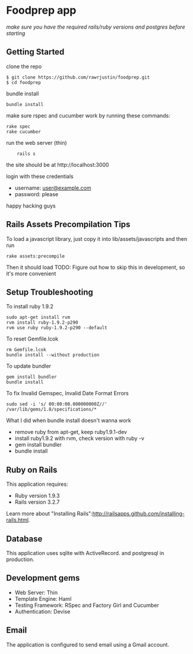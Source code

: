 # Foodprep app

_make sure you have the required rails/ruby versions and postgres before starting_

## Getting Started
clone the repo

    $ git clone https://github.com/rawrjustin/foodprep.git
    $ cd foodprep
    
bundle install

    bundle install

make sure rspec and cucumber work by running these commands:
    
    rake spec
    rake cucumber

run the web server (thin)

		rails s
				
the site should be at http://localhost:3000

login with these credentials

* username: user@example.com
* password: please

happy hacking guys

## Rails Assets Precompilation Tips

To load a javascript library, just copy it into lib/assets/javascripts
and then run

    rake assets:precompile

Then it should load
TODO: Figure out how to skip this in development, so it's more convenient

## Setup Troubleshooting
To install ruby 1.9.2

    sudo apt-get install rvm
    rvm install ruby-1.9.2-p290
    rvm use ruby ruby-1.9.2-p290 --default

To reset Gemfile.lcok

    rm Gemfile.lcok
    bundle install --without production

To update bundler

    gem install bundler
    bundle install

To fix Invalid Gemspec, Invalid Date Format Errors

    sudo sed -i 's/ 00:00:00.000000000Z//' /var/lib/gems/1.8/specifications/*

What I did when bundle install doesn't wanna work
* remove ruby from apt-get, keep ruby1.9.1-dev
* install ruby1.9.2 with rvm, check version with ruby -v
* gem install bundler
* bundle install

## Ruby on Rails

This application requires:

* Ruby version 1.9.3
* Rails version 3.2.7

Learn more about "Installing Rails":http://railsapps.github.com/installing-rails.html.

## Database

This application uses sqlite with ActiveRecord. and postgresql in production.

## Development gems

* Web Server: Thin
* Template Engine: Haml
* Testing Framework: RSpec and Factory Girl and Cucumber
* Authentication: Devise

## Email

The application is configured to send email using a Gmail account.

